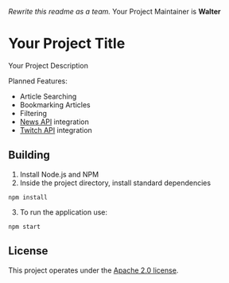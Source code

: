 *Rewrite this readme as a team.*
Your Project Maintainer is **Walter**

# Your Project Title

Your Project Description

Planned Features:
* Article Searching
* Bookmarking Articles
* Filtering
* [News API](https://newsapi.org/) integration
* [Twitch API](https://dev.twitch.tv/) integration

## Building
1. Install Node.js and NPM
2. Inside the project directory, install standard dependencies
```
npm install
```
3. To run the application use:
```
npm start
```

## License
This project operates under the [Apache 2.0 license](https://github.com/CSI280-S17/Montpelier/blob/master/LICENSE).
